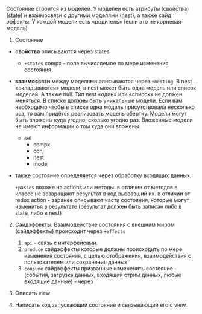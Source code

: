 
Состояние строится из моделей. У моделей есть атрибуты (свойства) (<u>state</u>) и взаимосвязи с другими моделями (<u>nest</u>), а также сайд эффекты. У каждой модели есть «родитель» (если это не корневая модель)



1. Состояние
   
- **свойства** описываются через states
   
  - `+states`
       compx - поле вычисляемое по мере изменения состояния
   
- **взаимосвязи** между моделями описываются через `+nesting`. В nest «вкладываются» модели, в nest может быть одна модель или список моделей. А также null. Тип nest «один» или «список» не должен меняться. В списке должны быть уникальные модели. Если вам необходимо чтобы в списке одна модель присутствовала несколько раз, то вам придётся реализовать модель обертку. Модели могут быть вложены куда угодно, сколько угодно раз. Вложенные модели не имеют информации о том куда они вложены.
   
  - sel
     - compx
     - conj
     - nest
     - model
   
- также состояние определяется через обработку входящих данных. 
   
  `+passes`
       похоже на actions или методы.
       в отличии от методов в классе не возвращают результат в код вызвавший их.
       в отличии от redux action - заранее описывают части состояния, которые могут изменитья в результате (результат должен быть записан либо в state, либо в nest)
   
2. Сайдэффекты. Взаимодействие состояния с внешним миром (сайдэффекты) происходит через `+effects`
   
   1. `api` - связь с интерфейсами. 
   2. `produce` сайдэффекты которые должны происходить по мере изменения состояния,
   с целью отображения, взаимодействия с пользователем или сохранения данных
   3. `consume` сайдэффекты призванные измененить состояние - (события, загрузка данных, входящий стрим данных, любые входящие данные) - через  
   
3. Описать view

4. Написать код запускающий состояние и связывающий его с view.
